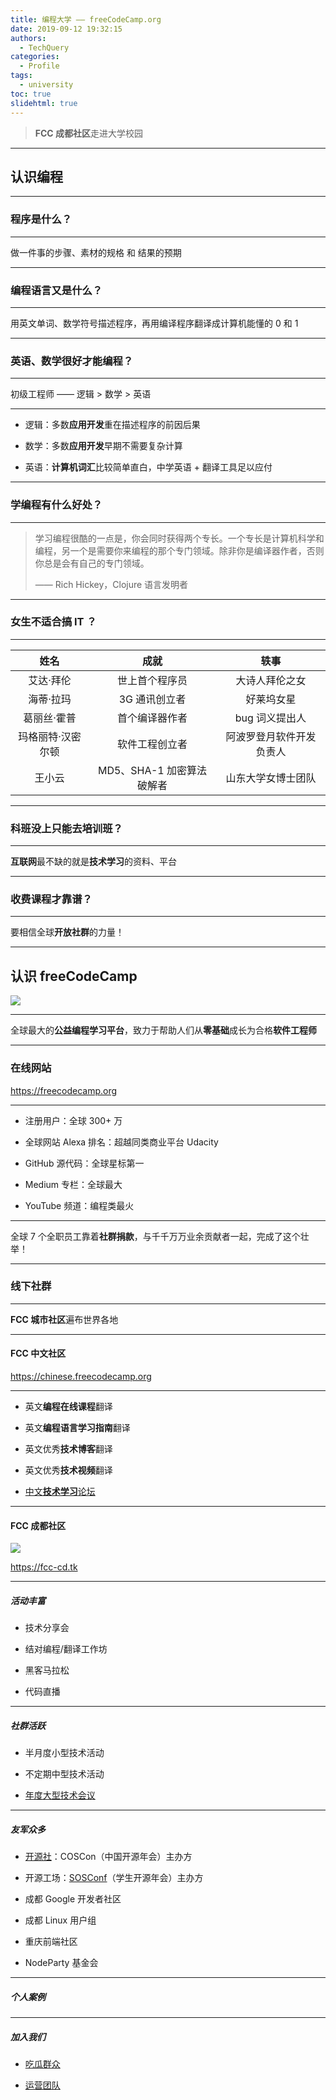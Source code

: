 ```yaml
---
title: 编程大学 —— freeCodeCamp.org
date: 2019-09-12 19:32:15
authors:
  - TechQuery
categories:
  - Profile
tags:
  - university
toc: true
slidehtml: true
---
```


> **FCC 成都社区**走进大学校园

---

## 认识编程

---

### 程序是什么？

---

做一件事的步骤、素材的规格 和 结果的预期

---

### 编程语言又是什么？

---

用英文单词、数学符号描述程序，再用编译程序翻译成计算机能懂的 0 和 1

<!-- more -->

---

### 英语、数学很好才能编程？

---

初级工程师 —— 逻辑 > 数学 > 英语

---

- 逻辑：多数**应用开发**重在描述程序的前因后果

- 数学：多数**应用开发**早期不需要复杂计算

- 英语：**计算机词汇**比较简单直白，中学英语 + 翻译工具足以应付

---

### 学编程有什么好处？

---

> 学习编程很酷的一点是，你会同时获得两个专长。一个专长是计算机科学和编程，另一个是需要你来编程的那个专门领域。除非你是编译器作者，否则你总是会有自己的专门领域。
>
> —— Rich Hickey，Clojure 语言发明者

---

### 女生不适合搞 IT ？

---

|       姓名        |           成就            |           轶事           |
| :---------------: | :-----------------------: | :----------------------: |
|     艾达·拜伦     |      世上首个程序员       |      大诗人拜伦之女      |
|     海蒂·拉玛     |       3G 通讯创立者       |        好莱坞女星        |
|    葛丽丝·霍普    |      首个编译器作者       |      bug 词义提出人      |
| 玛格丽特·汉密尔顿 |      软件工程创立者       | 阿波罗登月软件开发负责人 |
|      王小云       | MD5、SHA-1 加密算法破解者 |    山东大学女博士团队    |

---

### 科班没上只能去培训班？

---

**互联网**最不缺的就是**技术学习**的资料、平台

---

### 收费课程才靠谱？

---

要相信全球**开放社群**的力量！

---

## 认识 freeCodeCamp

![](https://cdn-media-1.freecodecamp.org/ghost/2018/12/FCC-logo-white.png)

---

全球最大的**公益编程学习平台**，致力于帮助人们从**零基础**成长为合格**软件工程师**

---

### 在线网站

https://freecodecamp.org

---

- 注册用户：全球 300+ 万

- 全球网站 Alexa 排名：超越同类商业平台 Udacity

- GitHub 源代码：全球星标第一

- Medium 专栏：全球最大

- YouTube 频道：编程类最火

---

全球 7 个全职员工靠着**社群捐款**，与千千万万业余贡献者一起，完成了这个壮举！

---

### 线下社群

---

**FCC 城市社区**遍布世界各地

---

#### FCC 中文社区

https://chinese.freecodecamp.org

---

- 英文**编程在线课程**翻译

- 英文**编程语言学习指南**翻译

- 英文优秀**技术博客**翻译

- 英文优秀**技术视频**翻译

- [中文**技术学习**论坛](https://chinese.freecodecamp.org/forum/)

---

#### FCC 成都社区

![](/images/FCC-CDC-v1-1.png)

https://fcc-cd.tk

---

##### 活动丰富

- 技术分享会

- 结对编程/翻译工作坊

- 黑客马拉松

- 代码直播

---

##### 社群活跃

- 半月度小型技术活动

- 不定期中型技术活动

- [年度大型技术会议](https://web-conf.tk)

---

##### 友军众多

- [开源社](https://kaiyuanshe.cn)：COSCon（中国开源年会）主办方

- 开源工场：[SOSConf](https://sosconf.org)（学生开源年会）主办方

- 成都 Google 开发者社区

- 成都 Linux 用户组

- 重庆前端社区

- NodeParty 基金会

---

##### 个人案例

---

##### 加入我们

- [吃瓜群众](https://fcc-cd.tk/contact)

- [运营团队](https://fcc-cd.tk/profile/guide/slide.html)
